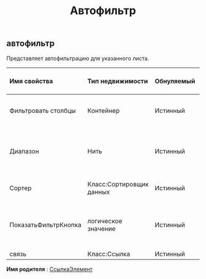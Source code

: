 ﻿---
title: Автофильтр
second_title: Aspose.Cells Cloud Documen
type: docs
url: /ru/specification/model/autofilter/
description: "Aspose.Cells Спецификация облачной модели: AutoFilter. Легко обрабатывайте Excel и другие документы электронных таблиц с помощью таких функций, как открытие, создание, редактирование, разделение, слияние, сравнение и преобразование."
kwords: Excel, Office, электронная таблица, Cloud REST API, автофильтр
weight: 50
---
## **автофильтр**

 Представляет автофильтрацию для указанного листа.

| Имя свойства| Тип недвижимости| Обнуляемый| Только чтение| Значение по умолчанию| Описание|
|:- |:- |:- |:- |:- |:- |
| Фильтровать столбцы| Контейнер| Истинный| ЛОЖЬ|| Получает коллекцию столбцов фильтра.|
| Диапазон| Нить| Истинный| ЛОЖЬ|| Представляет диапазон, к которому применяется указанный автофильтр.|
| Сортер| Класс:Сортировщик данных| Истинный| ЛОЖЬ|| Получает сортировщик данных.|
| ПоказатьФильтрКнопка| логическое значение| Истинный| ЛОЖЬ|| Указывает, видна ли кнопка автофильтра для этого столбца.|
| связь| Класс:Ссылка| Истинный| ЛОЖЬ|||

**Имя родителя** : [СсылкаЭлемент](/specification/model/linkelement)

